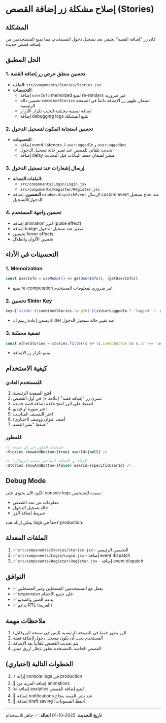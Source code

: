 # إصلاح مشكلة زر إضافة القصص (Stories)

## المشكلة
كان زر "إضافة القصة" يختفي بعد تسجيل دخول المستخدم، مما يمنع المستخدمين من إضافة قصص جديدة.

## الحل المطبق

### 1. تحسين منطق عرض زر إضافة القصة
- **الملف**: `src/components/Stories/Stories.jsx`
- **التحسينات**:
  - إضافة `userInfo` memoized لمنع re-renders غير ضرورية
  - تحسين دالة `combinedStories` لضمان ظهور زر الإضافة دائماً في الصفحة الرئيسية
  - إضافة تصفية محسّنة لتجنب تكرار الأزرار
  - إضافة debugging logs لتتبع المشكلة

### 2. تحسين استجابة المكون لتسجيل الدخول
- **التحسينات**:
  - إضافة event listeners لـ `userLoggedIn` و `userLoggedOut`
  - تحديث تلقائي للقصص عند تغيير حالة تسجيل الدخول
  - إضافة delay صغير لضمان حفظ البيانات قبل التحديث

### 3. إرسال إشعارات عند تسجيل الدخول
- **الملفات المعدلة**:
  - `src/components/Login/Login.jsx`
  - `src/components/Register/Register.jsx`
- **التحسين**: إضافة `window.dispatchEvent` لإرسال custom event عند نجاح تسجيل الدخول/التسجيل

### 4. تحسين واجهة المستخدم
- إضافة animation للزر (pulse effect)
- إضافة badge صغير عند تسجيل الدخول
- تحسين hover effects
- تحسين الألوان والظلال

## التحسينات في الأداء

### 1. Memoization
```javascript
const userInfo = useMemo(() => getUserInfo(), [getUserInfo])
```
- يمنع re-computation غير ضروري لمعلومات المستخدم

### 2. تحسين Slider Key
```javascript
key={`slider-${combinedStories.length}-${isUserLoggedIn ? 'logged' : 'guest'}`}
```
- يضمن إعادة رسم الـ slider عند تغيير حالة تسجيل الدخول

### 3. تصفية محسّنة
```javascript
const otherStories = stories.filter(s => !s.isAddButton && s.id !== 'add')
```
- يمنع تكرار زر الإضافة

## كيفية الاستخدام

### للمستخدم العادي:
1. افتح الصفحة الرئيسية
2. سترى زر "إضافة قصة" (علامة +) في أول القصص
3. اضغط على الزر لفتح نافذة إضافة قصة جديدة
4. اختر صورة أو فيديو
5. اختر التصنيف المناسب
6. أضف عنوان ووصف (اختياري)
7. اضغط "نشر القصة"

### للمطور:
```javascript
// استخدام المكون في أي صفحة
<Stories showAddButton={true} userId={null} />

// لإخفاء زر الإضافة (مثلاً في صفحة البروفايل)
<Stories showAddButton={false} userId={specificUserId} />
```

## Debug Mode
الكود الآن يحتوي على console logs مفيدة للتشخيص:
- معلومات عن عدد القصص
- حالة تسجيل الدخول
- شروط إضافة الزر

يمكن إزالة هذه logs لاحقاً في production.

## الملفات المعدلة
1. ✅ `src/components/Stories/Stories.jsx` - التحسين الرئيسي
2. ✅ `src/components/Login/Login.jsx` - إضافة event dispatch
3. ✅ `src/components/Register/Register.jsx` - إضافة event dispatch

## التوافق
- ✅ يعمل مع المستخدمين المسجلين وغير المسجلين
- ✅ responsive على جميع الأحجام
- ✅ يدعم الصور والفيديو
- ✅ يدعم RTL (العربية)

## ملاحظات مهمة
1. الزر يظهر فقط في الصفحة الرئيسية (ليس في صفحة البروفايل)
2. المستخدم يجب أن يكون مسجل دخول لإضافة قصة
3. يتم تحديث القصص تلقائياً بعد الإضافة
4. القصص الخاصة بالمستخدم تظهر بإطار أزرق مميز

## الخطوات التالية (اختياري)
1. ⚡ إزالة console logs في production
2. 🎨 إضافة المزيد من animations
3. 📊 إضافة analytics لتتبع إضافة القصص
4. 🔔 إضافة notifications عند نشر القصة بنجاح
5. 💾 إضافة draft saving (حفظ المسودات)

---
**تاريخ التحديث**: 2025-10-01
**الحالة**: ✅ جاهز للاستخدام

